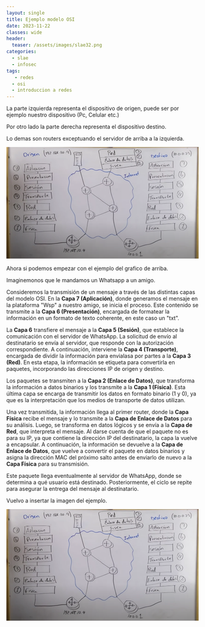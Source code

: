 ```yaml
---
layout: single
title: Ejemplo modelo OSI
date: 2023-11-22
classes: wide
header:
  teaser: /assets/images/slae32.png
categories:
  - slae
  - infosec
tags:
   - redes
  - osi
  - introduccion a redes
---
```


La parte izquierda representa el dispositivo de origen, puede ser por ejemplo nuestro dispositivo (Pc, Celular etc.)

Por otro lado la parte derecha representa el dispositivo destino.

Lo demas son routers exceptuando el servidor de arriba a la izquierda.

![[Pasted image 20231120114554.png]](../assets/images/img-ciberseguridad-udemy/Pasted%20image%2020231120114554.png)

Ahora si podemos empezar con el ejemplo del grafico de arriba.

Imaginemonos que le mandamos un Whatsapp a un amigo.

Consideremos la transmisión de un mensaje a través de las distintas capas del modelo OSI. En la **Capa 7 (Aplicación)**, donde generamos el mensaje en la plataforma "Wsp" a nuestro amigo, se inicia el proceso. Este contenido se transmite a la **Capa 6 (Presentación)**, encargada de formatear la información en un formato de texto coherente, en este caso un "txt".

La **Capa 6** transfiere el mensaje a la **Capa 5 (Sesión)**, que establece la comunicación con el servidor de WhatsApp. La solicitud de envío al destinatario se envía al servidor, que responde con la autorización correspondiente. A continuación, interviene la **Capa 4 (Transporte)**, encargada de dividir la información para envialasa por partes a la **Capa 3 (Red)**. En esta etapa, la información se etiqueta para convertirla en paquetes, incorporando las direcciones IP de origen y destino.

Los paquetes se transmiten a la **Capa 2 (Enlace de Datos)**, que transforma la información a datos binarios y los transmite a la **Capa 1 (Física)**. Esta última capa se encarga de transmitir los datos en formato binario (1 y 0), ya que es la interpretación que los medios de transporte de datos utilizan.

Una vez transmitida, la información llega al primer router, donde la **Capa Física** recibe el mensaje y lo transmite a la **Capa de Enlace de Datos** para su análisis. Luego, se transforma en datos lógicos y se envía a la **Capa de Red**, que interpreta el mensaje. Al darse cuenta de que el paquete no es para su IP, ya que contiene la dirección IP del destinatario, la capa la vuelve a encapsular. A continuación, la información se devuelve a la **Capa de Enlace de Datos**, que vuelve a convertir el paquete en datos binarios y asigna la dirección MAC del próximo salto antes de enviarlo de nuevo a la **Capa Física** para su transmisión.

Este paquete llega eventualmente al servidor de WhatsApp, donde se determina a qué usuario está destinado. Posteriormente, el ciclo se repite para asegurar la entrega del mensaje al destinatario.

Vuelvo a insertar la imagen del ejemplo.

![[Pasted image 20231120114554.png]](../assets/images/img-ciberseguridad-udemy/Pasted%20image%2020231120114554.png)